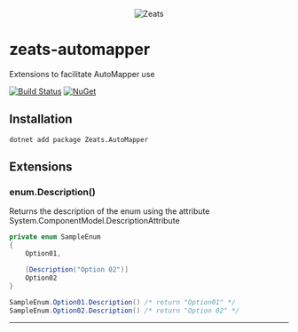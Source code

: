 <div align="center">

![Zeats](https://zeatsbalancaautomatica.blob.core.windows.net/icons/nuget.png)

</div>

# zeats-automapper

Extensions to facilitate AutoMapper use

[![Build Status](https://dev.azure.com/zeats/Zeats/_apis/build/status/build-zeats-automapper?branchName=master)](https://dev.azure.com/zeats/Zeats/_build/latest?definitionId=44&branchName=master)
[![NuGet](https://img.shields.io/nuget/v/Zeats.AutoMapper.svg)](https://www.nuget.org/packages/Zeats.AutoMapper)

## Installation

```PM>
dotnet add package Zeats.AutoMapper
```

## Extensions

### enum.Description()
Returns the description of the enum using the attribute System.ComponentModel.DescriptionAttribute
```c#
private enum SampleEnum
{
    Option01,

    [Description("Option 02")]
    Option02
}

SampleEnum.Option01.Description() /* return "Option01" */
SampleEnum.Option02.Description() /* return "Option 02" */
```
---
